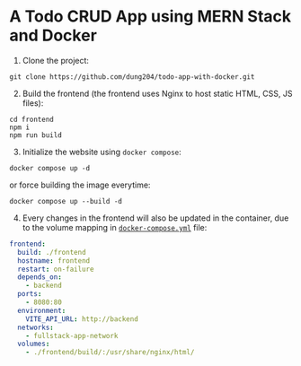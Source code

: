 # A Todo CRUD App using MERN Stack and Docker

1. Clone the project:

```
git clone https://github.com/dung204/todo-app-with-docker.git
```

2. Build the frontend (the frontend uses Nginx to host static HTML, CSS, JS files):

```
cd frontend
npm i
npm run build
```

3. Initialize the website using `docker compose`:

```
docker compose up -d
```

or force building the image everytime:

```
docker compose up --build -d
```

4. Every changes in the frontend will also be updated in the container, due to the volume mapping in [`docker-compose.yml`](./docker-compose.yml) file:

```yaml
frontend:
  build: ./frontend
  hostname: frontend
  restart: on-failure
  depends_on:
    - backend
  ports:
    - 8080:80
  environment:
    VITE_API_URL: http://backend
  networks:
    - fullstack-app-network
  volumes:
    - ./frontend/build/:/usr/share/nginx/html/
```
